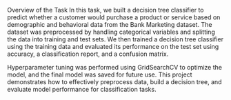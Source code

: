 Overview of the Task
In this task, we built a decision tree classifier to predict whether a customer would purchase a product or service based on demographic and behavioral data from the Bank Marketing dataset. The dataset was preprocessed by handling categorical variables and splitting the data into training and test sets. We then trained a decision tree classifier using the training data and evaluated its performance on the test set using accuracy, a classification report, and a confusion matrix.

Hyperparameter tuning was performed using GridSearchCV to optimize the model, and the final model was saved for future use. This project demonstrates how to effectively preprocess data, build a decision tree, and evaluate model performance for classification tasks.
